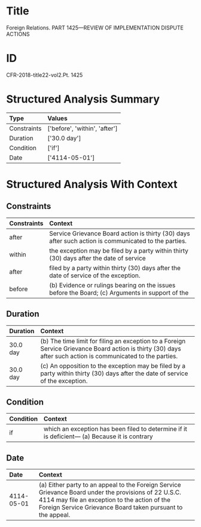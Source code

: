 # Title

 Foreign Relations. PART 1425—REVIEW OF IMPLEMENTATION DISPUTE ACTIONS


# ID

 CFR-2018-title22-vol2.Pt. 1425


# Structured Analysis Summary

| Type        | Values                        |
|:------------|:------------------------------|
| Constraints | ['before', 'within', 'after'] |
| Duration    | ['30.0 day']                  |
| Condition   | ['if']                        |
| Date        | ['4114-05-01']                |


# Structured Analysis With Context

 


## Constraints

| Constraints   | Context                                                                                               |
|:--------------|:------------------------------------------------------------------------------------------------------|
| after         | Service Grievance Board action is thirty (30) days after  such action is communicated to the parties. |
| within        | the exception may be filed by a party within thirty (30) days after the date of service               |
| after         | filed by a party within thirty (30) days after  the date of service of the exception.                 |
| before        | (b) Evidence or rulings bearing on the issues before the Board; (c) Arguments in support of the       |


## Duration

| Duration   | Context                                                                                                                                                      |
|:-----------|:-------------------------------------------------------------------------------------------------------------------------------------------------------------|
| 30.0 day   | (b) The time limit for filing an exception to a Foreign Service Grievance Board action is thirty (30) days after such action is communicated to the parties. |
| 30.0 day   | (c) An opposition to the exception may be filed by a party within thirty (30) days after the date of service of the exception.                               |


## Condition

| Condition   | Context                                                                                             |
|:------------|:----------------------------------------------------------------------------------------------------|
| if          | which an exception has been filed to determine if it is deficient&#8212; (a) Because it is contrary |


## Date

| Date       | Context                                                                                                                                                                                                              |
|:-----------|:---------------------------------------------------------------------------------------------------------------------------------------------------------------------------------------------------------------------|
| 4114-05-01 | (a) Either party to an appeal to the Foreign Service Grievance Board under the provisions of 22 U.S.C. 4114 may file an exception to the action of the Foreign Service Grievance Board taken pursuant to the appeal. |



